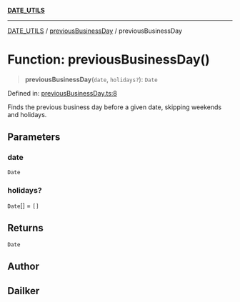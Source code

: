 [**DATE_UTILS**](../../README.md)

***

[DATE_UTILS](../../README.md) / [previousBusinessDay](../README.md) / previousBusinessDay

# Function: previousBusinessDay()

> **previousBusinessDay**(`date`, `holidays?`): `Date`

Defined in: [previousBusinessDay.ts:8](https://github.com/dailker/everyutil/blob/9ec04d41a381dab61073bf86e9abc70eaf55066d/src/date/previousBusinessDay.ts#L8)

Finds the previous business day before a given date, skipping weekends and holidays.

## Parameters

### date

`Date`

### holidays?

`Date`[] = `[]`

## Returns

`Date`

## Author

## Dailker
